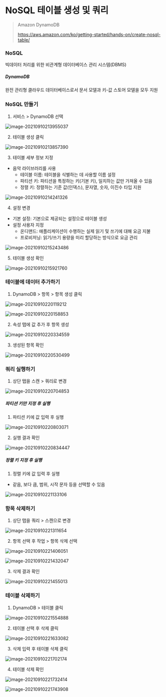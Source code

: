 # NoSQL 테이블 생성 및 쿼리

> Amazon DynamoDB
>
> https://aws.amazon.com/ko/getting-started/hands-on/create-nosql-table/



### NoSQL

빅데이터 처리를 위한 비관계형 데이터베이스 관리 시스템(DBMS)

##### DynamoDB

완전 관리형 클라우드 데이터베이스로서 문서 모델과 키-값 스토어 모델을 모두 지원



### NoSQL 만들기

1. 서비스 > DynamoDB 선택

![image-20210910213955037](NoSQL.assets/image-20210910213955037.png)

2. 테이블 생성 클릭

![image-20210910213857390](NoSQL.assets/image-20210910213857390.png)

3. 테이블 세부 정보 지정

- 음악 라이브러리를 사용
  - 테이블 이름: 테이블을 식별하는 데 사용할 이름 설정
  - 파티션 키: 파티션을 특정하는 키(기본 키), 일치하는 값만 가져올 수 있음
  - 정렬 키: 정렬하는 기준 값(인덱스), 문자열, 숫자, 이진수 타입 지원

![image-20210910214241326](NoSQL.assets/image-20210910214241326.png)

4. 설정 변경

- 기본 설정: 기본으로 제공되는 설정으로 테이블 생성
- 설정 사용자 지정
  - 온디맨드: 애플리케이션이 수행하는 실제 읽기 및 쓰기에 대해 요금 지불
  - 프로비저닝: 읽기/쓰기 용량을 미리 할당하는 방식으로 요금 관리

![image-20210910215243486](NoSQL.assets/image-20210910215243486.png)

5. 테이블 생성 확인

![image-20210910215921760](NoSQL.assets/image-20210910215921760.png)



### 테이블에 데이터 추가하기

1.  DynamoDB > 항목 > 항목 생성 클릭

![image-20210910220119212](NoSQL.assets/image-20210910220119212.png)

![image-20210910220158853](NoSQL.assets/image-20210910220158853.png)

2. 속성 탭에 값 추가 후 항목 생성

![image-20210910220334559](NoSQL.assets/image-20210910220334559.png)

3. 생성된 항목 확인

![image-20210910220530499](NoSQL.assets/image-20210910220530499.png)



### 쿼리 실행하기

1. 상단 탭을 스캔 > 쿼리로 변경

![image-20210910220704853](NoSQL.assets/image-20210910220704853.png)

##### 파티션 키만 지정 후 실행

1. 파티션 키에 값 입력 후 실행

![image-20210910220803071](NoSQL.assets/image-20210910220803071.png)

2. 실행 결과 확인

![image-20210910220834447](NoSQL.assets/image-20210910220834447.png)

##### 정렬 키 지정 후 실행

1. 정렬 키에 값 입력 후 실행

- 같음, 보다 큼, 범위, 시작 문자 등을 선택할 수 있음

![image-20210910221133106](NoSQL.assets/image-20210910221133106.png)



### 항목 삭제하기

1. 상단 탭을 쿼리 > 스캔으로 변경

![image-20210910221311654](NoSQL.assets/image-20210910221311654.png)

2. 항목 선택 후 작업 > 항목 삭제 선택

![image-20210910221406051](NoSQL.assets/image-20210910221406051.png)

![image-20210910221432047](NoSQL.assets/image-20210910221432047.png)

3. 삭제 결과 확인

![image-20210910221455013](NoSQL.assets/image-20210910221455013.png)



### 테이블 삭제하기

1.  DynamoDB > 테이블 클릭

![image-20210910221554888](NoSQL.assets/image-20210910221554888.png)

2. 테이블 선택 후 삭제 클릭

![image-20210910221633082](NoSQL.assets/image-20210910221633082.png)

3. 삭제 입력 후 테이블 삭제 클릭

![image-20210910221702174](NoSQL.assets/image-20210910221702174.png)

4. 테이블 삭제 확인

![image-20210910221732414](NoSQL.assets/image-20210910221732414.png)

![image-20210910221743908](NoSQL.assets/image-20210910221743908.png)


